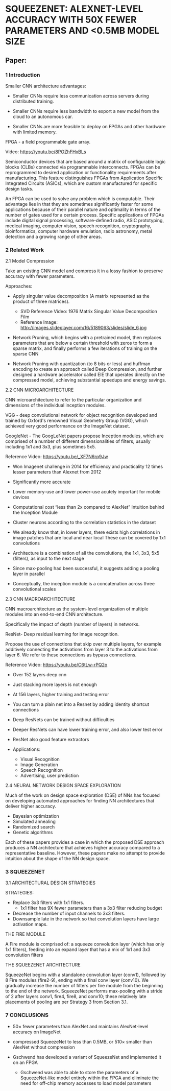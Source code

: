 # SQUEEZENET: ALEXNET-LEVEL ACCURACY WITH 50X FEWER PARAMETERS AND <0.5MB MODEL SIZE

## Paper:
### 1 Introduction
Smaller CNN architecture advantages:

- Smaller CNNs require less communication across servers during distributed training.

- Smaller CNNs require less bandwidth to export a new model from the cloud to an autonomous car.

- Smaller CNNs are more feasible to deploy on FPGAs and other hardware with limited memory.

FPGA - a field programmable gate array. 

Video: https://youtu.be/8POZhFHxBLs

Semiconductor devices that are based around a matrix of configurable logic blocks (CLBs) connected via programmable interconnects. FPGAs can be reprogrammed to desired application or functionality requirements after manufacturing. This feature distinguishes FPGAs from Application Specific Integrated Circuits (ASICs), which are custom manufactured for specific design tasks. 

An FPGA can be used to solve any problem which is computable. Their advantage lies in that they are sometimes significantly faster for some applications because of their parallel nature and optimality in terms of the number of gates used for a certain process. Specific applications of FPGAs include digital signal processing, software-defined radio, ASIC prototyping, medical imaging, computer vision, speech recognition, cryptography, bioinformatics, computer hardware emulation, radio astronomy, metal detection and a growing range of other areas.

### 2 Related Work

2.1 Model Compression

Take an existing CNN model and compress it in a lossy fashion to preserve accuracy with fewer parameters. 

Approaches:

- Apply singular value decomposition (A matrix represented as the product of three matrices).

    * SVD Reference Video: 1976 Matrix Singular Value Decomposition Film
    * Reference Image: http://images.slideplayer.com/16/5189063/slides/slide_6.jpg

- Network Pruning, which begins with a pretrained model, then replaces parameters that are below a certain threshold with zeros to form a sparse matrix, and finally performs a few iterations of training on the sparse CNN

- Network Pruning with quantization (to 8 bits or less) and huffman encoding to create an approach called Deep Compression, and further designed a hardware accelerator called EIE that operates directly on the compressed model, achieving substantial speedups and energy savings.


2.2 CNN MICROARCHITECTURE

CNN microarchitecture to refer to the particular organization and dimensions of the individual inception modules.

VGG - deep convolutional network for object recognition developed and trained by Oxford's renowned Visual Geometry Group (VGG), which achieved very good performance on the ImageNet dataset.

GoogleNet - 
The GoogLeNet papers propose Inception modules, which are comprised of a number of different dimensionalities of filters, usually including 1x1 and 3x3, plus sometimes 5x5.

Reference Video: https://youtu.be/_XF7N6rp9Jw

- Won Imagenet challenge in 2014 for efficiency and practicality
12 times lesser parameters than Alexnet from 2012

- Significantly more accurate

- Lower memory-use and lower power-use acutely important for mobile devices

- Computational cost “less than 2x compared to AlexNet”
Intuition behind the Inception Module

- Cluster neurons according to the correlation statistics in the dataset

- We already know that, in lower layers, there exists high correlations in image patches that are local and near local
These can be covered by 1x1 convolutions

- Architecture is a combination of all the convolutions, the 1x1, 3x3, 5x5 (filters), as input to the next stage

- Since max-pooling had been successful, it suggests adding a pooling layer in parallel

- Conceptually, the inception module is a concatenation across three convolutional scales

2.3 CNN MACROARCHITECTURE

CNN macroarchitecture as the system-level organization of multiple modules into an end-to-end CNN architecture. 

Specifically the impact of depth (number of layers) in networks.

ResNet-  Deep residual learning for image recognition.

Propose the use of connections that skip over multiple layers, for example additively connecting the activations from layer 3 to the activations from layer 6. We refer to these connections as bypass connections.

Reference Video: https://youtu.be/C6tLw-rPQ2o

- Over 152 layers deep cnn

- Just stacking more layers is not enough

- At 156 layers, higher training and testing error

- You can turn a plain net into a Resnet by adding identity shortcut connections

- Deep ResNets can be trained without difficulties

- Deeper ResNets can have lower training error, and also lower test error

- ResNet also good feature extractors

- Applications:

    * Visual Recognition
    * Image Generation
    * Speech Recognition
    * Advertising, user prediction

2.4 NEURAL NETWORK DESIGN SPACE EXPLORATION

Much of the work on design space exploration (DSE) of NNs has focused on developing automated approaches for finding NN architectures that deliver higher accuracy.

* Bayesian optimization
* Simulated annealing
* Randomized search
* Genetic algorithms

Each of these papers provides a case in which the proposed DSE approach produces a NN architecture that achieves higher accuracy compared to a representative baseline. However, these papers make no attempt to provide intuition about the shape of the NN design space.

### 3 SQUEEZENET

3.1 ARCHITECTURAL DESIGN STRATEGIES

STRATEGIES:

- Replace 3x3 filters with 1x1 filters.
    * 1x1 filter has 9X fewer parameters than a 3x3 filter reducing budget
- Decrease the number of input channels to 3x3 filters.
- Downsample late in the network so that convolution layers have large activation maps.


THE FIRE MODULE

A Fire module is comprised of: a squeeze convolution layer (which has only 1x1 filters), feeding into an expand layer that has a mix of 1x1 and 3x3 convolution filters


THE SQUEEZENET ARCHITECTURE

SqueezeNet begins with a standalone convolution layer (conv1), followed by 8 Fire modules (fire2-9), ending with a final conv layer (conv10). We gradually increase the number of filters per fire module from the beginning to the end of the network. SqueezeNet performs max-pooling with a stride of 2 after layers conv1, fire4, fire8, and conv10; these relatively late placements of pooling are per Strategy 3 from Section 3.1.


### 7 CONCLUSIONS

- 50× fewer parameters than AlexNet and maintains AlexNet-level accuracy on ImageNet

- compressed SqueezeNet to less than 0.5MB, or 510× smaller than AlexNet without compression

- Gschwend has developed a variant of SqueezeNet and implemented it on an FPGA
    * Gschwend was able to able to store the parameters of a SqueezeNet-like model entirely within the FPGA and eliminate the need for off-chip memory accesses to load model parameters





